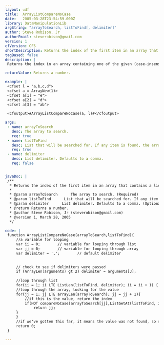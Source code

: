 ```yaml
---
layout: udf
title:  ArrayListCompareNoCase
date:   2005-03-28T23:54:59.000Z
library: DataManipulationLib
argString: "arrayToSearch, listToFind[, delimiter]"
author: Steve Robison, Jr
authorEmail: steverobison@gmail.com
version: 1
cfVersion: CF5
shortDescription: Returns the index of the first item in an array that contains a list element.
tagBased: false
description: |
 Returns the index in an array containing one of the given (case-insensitive) list elements or 0 if none found.

returnValue: Returns a number.

example: |
 <cfset l = "a,b,c,d">
 <cfset a = ArrayNew(1)>
 <cfset a[1] = "e">
 <cfset a[2] = "d">
 <cfset a[3] = "ab">
 
 <cfoutput>#ArrayListCompareNoCase(a, l)#</cfoutput>

args:
 - name: arrayToSearch
   desc: The array to search.
   req: true
 - name: listToFind
   desc: List that will be searched for. If any item is found, the array index is returned.
   req: true
 - name: delimiter
   desc: List delimiter. Defaults to a comma.
   req: false


javaDoc: |
 /**
  * Returns the index of the first item in an array that contains a list element.
  * 
  * @param arrayToSearch      The array to search. (Required)
  * @param listToFind      List that will be searched for. If any item is found, the array index is returned. (Required)
  * @param delimiter      List delimiter. Defaults to a comma. (Optional)
  * @return Returns a number. 
  * @author Steve Robison, Jr (steverobison@gmail.com) 
  * @version 1, March 28, 2005 
  */

code: |
 function ArrayListCompareNoCase(arrayToSearch,listToFind){
     //a variable for looping
     var ii = 0;        // variable for looping through list
     var jj = 0;        // variable for looping through array
     var delimiter = ',';        // default delimiter
     
 
     // check to see if delimiters were passed
     if (ArrayLen(arguments) gt 2) delimiter = arguments[3];
 
     //loop through list
     for(ii = 1; ii LTE ListLen(listToFind, delimiter); ii = ii + 1) {
     //loop through the array, looking for the value
     for(jj = 1; jj LTE arrayLen(arrayToSearch); jj = jj + 1){
         //if this is the value, return the index
         if(NOT compareNoCase(arrayToSearch[jj],ListGetAt(listToFind, ii, delimiter)))
             return jj;
     }
     }
     //if we've gotten this far, it means the value was not found, so return 0
     return 0;
 }

---
```


